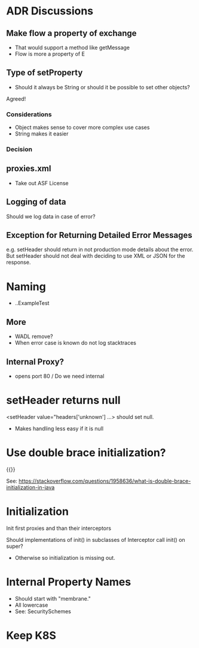# ADR Discussions

## Make flow a property of exchange 
  - That would support a method like getMessage
  - Flow is more a property of E

## Type of setProperty

- Should it always be String or should it be possible to set other objects?

Agreed!

### Considerations
- Object makes sense to cover more complex use cases
- String makes it easier

### Decision

## proxies.xml

- Take out ASF License

## Logging of data

Should we log data in case of error?

## Exception for Returning Detailed Error Messages

e.g. setHeader should return in not production mode details about the error. But setHeader should not deal with deciding to use XML or JSON for the response.

# Naming

- ..ExampleTest

## More

- WADL remove?
- When error case is known do not log stacktraces

## Internal Proxy?

- <api name=""/> opens port 80 / Do we need internal 

# setHeader returns null

 <setHeader value="headers['unknown'] ...> should set null.

 - Makes handling less easy if it is null
 
# Use double brace initialization?

{{}}

See: https://stackoverflow.com/questions/1958636/what-is-double-brace-initialization-in-java

# Initialization

Init first proxies and than their interceptors

Should implementations of init() in subclasses of Interceptor call init() on super? 
- Otherwise so initialization is missing out.
# Internal Property Names

- Should start with "membrane."
- All lowercase
- See: SecuritySchemes

# Keep K8S